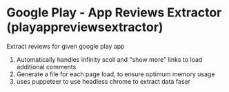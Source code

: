 # Google Play - App Reviews Extractor (playappreviewsextractor)
Extract reviews for given google play app

1. Automatically handles infinity scoll and "show more" links to load additional comments
2. Generate a file for each page load, to ensure optimum memory usage
3. uses puppeteer to use headless chrome to extract data faser
